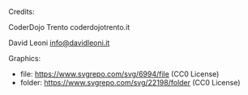 



Credits:

CoderDojo Trento  coderdojotrento.it

David Leoni  info@davidleoni.it

Graphics: 

-  file:    https://www.svgrepo.com/svg/6994/file      (CC0 License)
-  folder:  https://www.svgrepo.com/svg/22198/folder   (CC0 License)
